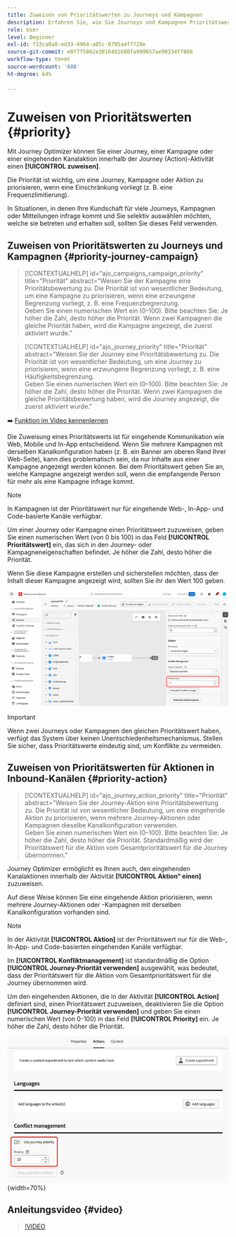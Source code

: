 ```yaml
---
title: Zuweisen von Prioritätswerten zu Journeys und Kampagnen
description: Erfahren Sie, wie Sie Journeys und Kampagnen Prioritätswerte zuweisen.
role: User
level: Beginner
exl-id: f33ca0a8-ed33-4964-a85c-8705a4ff728e
source-git-commit: e8f7f5862e3816481680fa999657ae90334ff888
workflow-type: tm+mt
source-wordcount: '608'
ht-degree: 64%

---
```


# Zuweisen von Prioritätswerten {#priority}

Mit Journey Optimizer können Sie einer Journey, einer Kampagne oder einer eingehenden Kanalaktion innerhalb der Journey (Action)-Aktivität einen **[!UICONTROL zuweisen]**.

Die Priorität ist wichtig, um eine Journey, Kampagne oder Aktion zu priorisieren, wenn eine Einschränkung vorliegt (z. B. eine Frequenzlimitierung).

In Situationen, in denen Ihre Kundschaft für viele Journeys, Kampagnen oder Mitteilungen infrage kommt und Sie selektiv auswählen möchten, welche sie betreten und erhalten soll, sollten Sie dieses Feld verwenden.

## Zuweisen von Prioritätswerten zu Journeys und Kampagnen {#priority-journey-campaign}

>[!CONTEXTUALHELP]
>id="ajo_campaigns_campaign_priority"
>title="Priorität"
>abstract="Weisen Sie der Kampagne eine Prioritätsbewertung zu. Die Priorität ist von wesentlicher Bedeutung, um eine Kampagne zu priorisieren, wenn eine erzwungene Begrenzung vorliegt, z. B. eine Frequenzbegrenzung.</br>Geben Sie einen numerischen Wert ein (0–100). Bitte beachten Sie: Je höher die Zahl, desto höher die Priorität. Wenn zwei Kampagnen die gleiche Priorität haben, wird die Kampagne angezeigt, die zuerst aktiviert wurde."

>[!CONTEXTUALHELP]
>id="ajo_journey_priority"
>title="Priorität"
>abstract="Weisen Sie der Journey eine Prioritätsbewertung zu. Die Priorität ist von wesentlicher Bedeutung, um eine Journey zu priorisieren, wenn eine erzwungene Begrenzung vorliegt, z. B. eine Häufigkeitsbegrenzung.</br>Geben Sie einen numerischen Wert ein (0–100). Bitte beachten Sie: Je höher die Zahl, desto höher die Priorität. Wenn zwei Kampagnen die gleiche Prioritätsbewertung haben, wird die Journey angezeigt, die zuerst aktiviert wurde."

➡️ [Funktion im Video kennenlernen](#video)

Die Zuweisung eines Prioritätswerts ist für eingehende Kommunikation wie Web, Mobile und In-App entscheidend. Wenn Sie mehrere Kampagnen mit derselben Kanalkonfiguration haben (z. B. ein Banner am oberen Rand Ihrer Web-Seite), kann dies problematisch sein, da nur Inhalte aus einer Kampagne angezeigt werden können. Bei dem Prioritätswert geben Sie an, welche Kampagne angezeigt werden soll, wenn die empfangende Person für mehr als eine Kampagne infrage kommt.

>[!NOTE]
>
>In Kampagnen ist der Prioritätswert nur für eingehende Web-, In-App- und Code-basierte Kanäle verfügbar.

Um einer Journey oder Kampagne einen Prioritätswert zuzuweisen, geben Sie einen numerischen Wert (von 0 bis 100) in das Feld **[!UICONTROL Prioritätswert]** ein, das sich in den Journey- oder Kampagneneigenschaften befindet. Je höher die Zahl, desto höher die Priorität.

Wenn Sie diese Kampagne erstellen und sicherstellen möchten, dass der Inhalt dieser Kampagne angezeigt wird, sollten Sie ihr den Wert 100 geben.

![](assets/priority-score.png)

>[!IMPORTANT]
>
>Wenn zwei Journeys oder Kampagnen den gleichen Prioritätswert haben, verfügt das System über keinen Unentschiedenheitsmechanismus. Stellen Sie sicher, dass Prioritätswerte eindeutig sind, um Konflikte zu vermeiden.

## Zuweisen von Prioritätswerten für Aktionen in Inbound-Kanälen {#priority-action}

>[!CONTEXTUALHELP]
>id="ajo_journey_action_priority"
>title="Priorität"
>abstract="Weisen Sie der Journey-Aktion eine Prioritätsbewertung zu. Die Priorität ist von wesentlicher Bedeutung, um eine eingehende Aktion zu priorisieren, wenn mehrere Journey-Aktionen oder Kampagnen dieselbe Kanalkonfiguration verwenden.</br>Geben Sie einen numerischen Wert ein (0–100). Bitte beachten Sie: Je höher die Zahl, desto höher die Priorität. Standardmäßig wird der Prioritätswert für die Aktion vom Gesamtprioritätswert für die Journey übernommen."

Journey Optimizer ermöglicht es Ihnen auch, den eingehenden Kanalaktionen innerhalb der Aktivität **[!UICONTROL Aktion“ einen]** zuzuweisen.

Auf diese Weise können Sie eine eingehende Aktion priorisieren, wenn mehrere Journey-Aktionen oder -Kampagnen mit derselben Kanalkonfiguration vorhanden sind.

>[!NOTE]
>
>In der Aktivität **[!UICONTROL Aktion]** ist der Prioritätswert nur für die Web-, In-App- und Code-basierten eingehenden Kanäle verfügbar.

Im **[!UICONTROL Konfliktmanagement]** ist standardmäßig die Option **[!UICONTROL Journey-Priorität verwenden]** ausgewählt, was bedeutet, dass der Prioritätswert für die Aktion vom Gesamtprioritätswert für die Journey übernommen wird.

Um den eingehenden Aktionen, die in der Aktivität **[!UICONTROL Action]** definiert sind, einen Prioritätswert zuzuweisen, deaktivieren Sie die Option **[!UICONTROL Journey-Priorität verwenden]** und geben Sie einen numerischen Wert (von 0-100) in das Feld **[!UICONTROL Priority]** ein. Je höher die Zahl, desto höher die Priorität.

![](assets/action-journey-priority-score.png){width=70%}

## Anleitungsvideo {#video}

>[!VIDEO](https://video.tv.adobe.com/v/3445010?quality=12&captions=ger)

